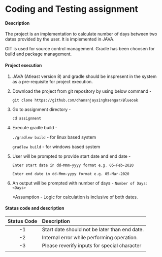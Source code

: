# Coding and Testing assignment

#### Description

The project is an implementation to calculate number of days between two dates provided by the user. It is implemented in JAVA.

GIT is used for source control management. Gradle has been choosen for build and package management.

#### Project execution

1. JAVA (Atleast version 8) and gradle should be inspresent in the system as a pre-requisite for project execution.

2. Download the project from git repository by using below command -

   `git clone https://github.com/dhananjaysinghsengar/Blueoak`

3. Go to assignment directory -

   `cd assignment`

4. Execute gradle build -

   `./gradlew build` - for linux based system

   `gradlew build` - for windows based system

5. User will be prompted to provide start date and end date -

   `Enter start date in dd-Mmm-yyyy format e.g. 05-Feb-2020`

   `Enter end date in dd-Mmm-yyyy format e.g. 05-Mar-2020`

6. An output will be prompted with number of days -
   `Number of Days: <Days>`

   \*Assumption - Logic for calculation is inclusive of both dates.

#### Status code and description

| Status Code | Description                                   |
| :---------: | :-------------------------------------------- |
|     -1      | Start date should not be later than end date. |
|     -2      | Internal error while performing operation.    |
|     -3      | Please reverify inputs for special character  |
|             |                                               |
